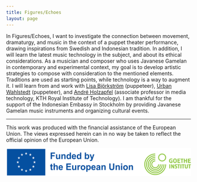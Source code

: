 ```yaml
---
title: Figures/Echoes
layout: page
---
```


In Figures/Echoes, I want to investigate the connection between movement, dramaturgy, and music in the context of a puppet theater performance, drawing inspirations from Swedish and Indonesian tradition. In addition, I will learn the latest music technology in the subject, and about its ethical considerations. As a musician and composer who uses Javanese Gamelan in contemporary and experimental context, my goal is to develop artistic strategies to compose with consideration to the mentioned elements. Traditions are used as starting points, while technology is a way to augment it. I will learn from and work with [Lisa Björkström](https://transitsthlm.se/en/artists/lisa-bjorkstrom/) (puppeteer), [Urban Wahlstedt](https://no.wikipedia.org/wiki/Urban_Wahlstedt) (puppeteer), and [André Holzapfel](https://www.kth.se/profile/holzap/) (associate professor in media technology, KTH Royal Institute of Technology). I am thankful for the support of the Indonesian Embassy in Stockholm by providing Javanese Gamelan music instruments and organizing cultural events.

***

This work was produced with the financial assistance of the European Union. The views expressed herein can in no way be taken to reflect the official opinion of the European Union.

![eu-logo](/assets/images/figures-echoes/eu-logo-blue-green.png)
